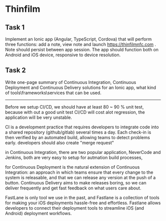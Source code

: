 # Thinfilm

## Task 1
Implement an Ionic app (Angular, TypeScript, Cordova) that will perform three
functions: add a note, view note and launch https://thinfilmnfc.com . Note should persist
between app session. The app should function both on Android and iOS device, responsive to
device resolution.

## Task 2
Write one-page summary of Continuous Integration, Continuous Deployment and
Continuous Delivery solutions for an Ionic app, what kind of tools\frameworks\services that can
be used.

---------------------------------------------------------------------------------------------------

Before we setup CI/CD, we should have at least 80 ~ 90 % unit test, because with out a good unit test
CI/CD will cost alot regression, the application will be very unstable.

CI is a development practice that requires developers to integrate code into a shared repository (github/gitlab) several times a day. Each check-in is then verified by an automated build, allowing teams to detect problems early.
developers should also create "merge request"

in Continuous Integration, there are two popular application, NeverCode and Jenkins, both are very easy to setup
for autmation build processes, 


for Continuous Deployment is the natural extension of Continuous Integration: an approach in which teams ensure that every change to the system is releasable, and that we can release any version at the push of a button. Continuous Delivery aims to make releases boring, so we can deliver frequently and get fast feedback on what users care about.

FastLane is only tool we use in the past, and  Fastlane is a collection of tools for making your iOS deployments hassle-free and effortless. Fastlane allows developers to connect their deployment tools to streamline iOS (and Android) deployment workflows.


